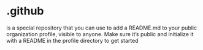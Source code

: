 # .github
is a special repository that you can use to add a README.md to your public organization profile, visible to anyone. Make sure it’s public and initialize it with a README in the profile directory to get started
